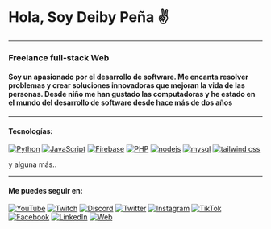 # Hola, Soy Deiby Peña ✌

***

### Freelance full-stack Web
#### Soy un apasionado por el desarrollo de software. Me encanta resolver problemas y crear soluciones innovadoras que mejoran la vida de las personas. Desde niño me han gustado las computadoras y he estado en el mundo del desarrollo de software desde hace más de dos años

***

#### Tecnologías:

[![Python](https://img.shields.io/badge/Python-blue?style=for-the-badge&logo=python&logoColor=white&labelColor=101010)](https://github.com/deibypena) [![JavaScript](https://img.shields.io/badge/JavaScript-F7DF1E?style=for-the-badge&logo=javascript&logoColor=white&labelColor=101010)](https://github.com/deibypena) [![Firebase](https://img.shields.io/badge/Firebase-F7DF1f?style=for-the-badge&logo=firebase&logoColor=white&labelColor=101010)](https://github.com/deibypena) [![PHP](https://img.shields.io/badge/PHP-blue?style=for-the-badge&logo=php&logoColor=white&labelColor=101010)](https://github.com/deibypena) [![nodejs](https://img.shields.io/badge/nodejs-0a1?style=for-the-badge&logo=node.js&logoColor=white&labelColor=101010)](https://github.com/deibypena) [![mysql](https://img.shields.io/badge/mysql-09e?style=for-the-badge&logo=mysql&logoColor=white&labelColor=101010)](https://github.com/deibypena) [![tailwind css](https://img.shields.io/badge/tailwind-09d?style=for-the-badge&logo=tailwindcss&logoColor=white&labelColor=101010)](https://github.com/deibypena)

y alguna más..

***

#### Me puedes seguir en:

[![YouTube](https://img.shields.io/badge/YouTube-conmentibus-FF0000?style=for-the-badge&logo=youtube&logoColor=white&labelColor=101010)](https://youtube.com/@conmentibus) [![Twitch](https://img.shields.io/badge/Twitch-conmentibus-9146FF?style=for-the-badge&logo=twitch&logoColor=white&labelColor=101010)](https://twitch.tv/conmentibus) [![Discord](https://img.shields.io/badge/Discord-conmentibus-5865F2?style=for-the-badge&logo=discord&logoColor=white&labelColor=101010)](https://discord.gg/aAR5VFuq) [![Twitter](https://img.shields.io/badge/Twitter-@conmentibus-1DA1F2?style=for-the-badge&logo=twitter&logoColor=white&labelColor=101010)](https://twitter.com/conmentibus) 
[![Instagram](https://img.shields.io/badge/Instagram-@conmentibus-E4405F?style=for-the-badge&logo=instagram&logoColor=white&labelColor=101010)](https://instagram.com/conmentibus) [![TikTok](https://img.shields.io/badge/TikTok-@conmentibus-01b?style=for-the-badge&logo=tiktok&logoColor=white&labelColor=101010)](https://tiktok.com/@conmentibus) [![Facebook](https://img.shields.io/badge/Facebook-conmentibus-1877F2?style=for-the-badge&logo=facebook&logoColor=white&labelColor=101010)](https://facebook.com/conmentibus) [![LinkedIn](https://img.shields.io/badge/LinkedIn-deiby_pena-0077B5?style=for-the-badge&logo=linkedin&logoColor=white&labelColor=101010)](https://www.linkedin.com/in/deibypena) [![Web](https://img.shields.io/badge/Web-conmentibus.com-14a1f0?style=for-the-badge&logo=dev.to&logoColor=white&labelColor=101010)](https://conmentibus.com)

